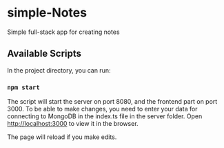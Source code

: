 # simple-Notes
Simple full-stack app for creating notes

## Available Scripts

In the project directory, you can run:

### `npm start`

The script will start the server on port 8080, and the frontend part on port 3000. To be able to make changes, you need to enter your data for connecting to MongoDB in the index.ts file in the server folder.
Open [http://localhost:3000](http://localhost:3000) to view it in the browser.

The page will reload if you make edits.